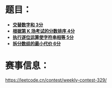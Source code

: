 # 题目：<br>
- **[交替数字和 3分](https://leetcode.cn/problems/alternating-digit-sum/)**
- **[根据第 K 场考试的分数排序 4分](https://leetcode.cn/problems/sort-the-students-by-their-kth-score/)**
- **[执行逐位运算使字符串相等 5分](https://leetcode.cn/problems/apply-bitwise-operations-to-make-strings-equal/)**
- **[拆分数组的最小代价 6分](https://leetcode.cn/problems/minimum-cost-to-split-an-array/)**

# 赛事信息：<br>
https://leetcode.cn/contest/weekly-contest-329/
